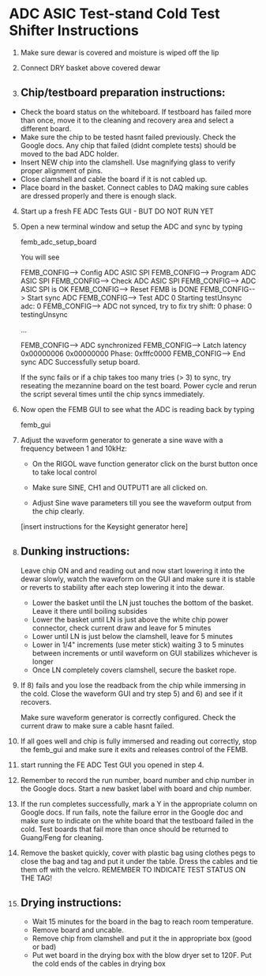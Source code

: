 ADC ASIC Test-stand Cold Test Shifter Instructions
==================================================

1) Make sure dewar is covered and moisture is wiped off the lip

2) Connect DRY basket above covered dewar

3) Chip/testboard preparation instructions:
   ---------------------------------------- 
  * Check the board status on the whiteboard. If testboard has failed more than once,
    move it to the cleaning and recovery area and select a different board.
  * Make sure the chip to be tested hasnt failed previously. Check
    the Google docs. Any chip that failed (didnt complete tests) should be moved
    to the bad ADC holder.
  * Insert NEW chip into the clamshell. Use magnifying glass to verify proper alignment of pins.
  * Close clamshell and cable the board if it is not cabled up.
  * Place board in the basket. Connect cables to DAQ making sure cables are dressed properly and there is enough slack.

4) Start up a fresh FE ADC Tests GUI - BUT DO NOT RUN YET

5) Open a new terminal window and setup the ADC and sync by typing

   femb_adc_setup_board
 

   You will see

   FEMB_CONFIG--> Config ADC ASIC SPI
   FEMB_CONFIG--> Program ADC ASIC SPI
   FEMB_CONFIG--> Check ADC ASIC SPI
   FEMB_CONFIG--> ADC ASIC SPI is OK
   FEMB_CONFIG--> Reset FEMB is DONE
   FEMB_CONFIG--> Start sync ADC
   FEMB_CONFIG--> Test ADC 0
   Starting testUnsync adc:  0
   FEMB_CONFIG--> ADC not synced, try to fix
   try shift: 0 phase: 0 testingUnsync

   ...
 
   FEMB_CONFIG--> ADC synchronized
   FEMB_CONFIG--> Latch latency 0x00000006 0x00000000 Phase: 0xfffc0000
   FEMB_CONFIG--> End sync ADC
   Successfully setup board.
 

   If the sync fails or if a chip takes too many tries (> 3) to sync, try reseating
   the mezannine board on the test board. Power cycle and rerun the script several times until
   the chip syncs immediately.

6) Now open the FEMB GUI to see what the ADC is reading back by typing

   femb_gui

7) Adjust the waveform generator to generate a sine wave with a frequency between 1 and 10kHz:

     * On the RIGOL wave function generator click on the burst button once to take local control

     * Make sure SINE, CH1 and OUTPUT1 are all clicked on.

     * Adjust Sine wave parameters till you see the waveform output from the chip clearly.

     [insert instructions for the Keysight generator here]

8) Dunking instructions:
   ---------------------
   Leave chip ON and and reading out and now start lowering it into the dewar slowly, watch the waveform on the GUI and
   make sure it is stable or reverts to stability after each step lowering it into the dewar.

     * Lower the basket until the LN just touches the bottom of the basket. Leave it there until boiling subsides
     * Lower the basket until LN is just above the white chip power connector, check current draw and leave for 5 minutes
     * Lower until LN is just below the clamshell, leave for 5 minutes
     * Lower in 1/4" increments (use meter stick) waiting 3 to 5 minutes between increments or until waveform on GUI stabilizes whichever is longer
     * Once LN completely covers clamshell, secure the basket rope.

9) If 8) fails and you lose the readback from the chip while immersing in the cold. Close the waveform GUI 
   and try step 5) and 6) and see if it recovers.

   Make sure waveform generator is correctly configured. Check the current draw to make sure a cable hasnt failed.

10) If all goes well and chip is fully immersed and reading out correctly, stop the femb_gui and make
    sure it exits and releases control of the FEMB.

11) start running the FE ADC Test GUI you opened in step 4.

12) Remember to record the run number, board number and chip number in the Google docs. Start a new basket label
    with board and chip number.

13) If the run completes successfully, mark a Y in the appropriate column on Google docs.
    If run fails, note the failure error in the Google doc and make sure to indicate
    on the white board that the testboard failed in the cold. Test boards that fail more
    than once should be returned to Guang/Feng for cleaning.

14) Remove the basket quickly, cover with plastic bag using clothes pegs to close the bag and tag and put it under the table.
    Dress the cables and tie them off with the velcro.
    REMEMBER TO INDICATE TEST STATUS ON THE TAG!

15) Drying instructions:
    -------------------- 
      * Wait 15 minutes for the board in the bag to reach room temperature. 
      * Remove board and uncable. 
      * Remove chip from clamshell and put it the in appropriate box (good or bad)
      * Put wet board in the drying box with the blow dryer set to 120F. Put the cold ends of the cables in drying box
